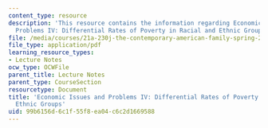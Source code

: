 ```yaml
---
content_type: resource
description: 'This resource contains the information regarding Economic Issues and
  Problems IV: Differential Rates of Poverty in Racial and Ethnic Groups.'
file: /media/courses/21a-230j-the-contemporary-american-family-spring-2004/99b6156d6c1f55f8ea04c6c2d1669588_MIT21A_230JS04_econissues4.pdf
file_type: application/pdf
learning_resource_types:
- Lecture Notes
ocw_type: OCWFile
parent_title: Lecture Notes
parent_type: CourseSection
resourcetype: Document
title: 'Economic Issues and Problems IV: Differential Rates of Poverty in Racial and
  Ethnic Groups'
uid: 99b6156d-6c1f-55f8-ea04-c6c2d1669588
---
```

